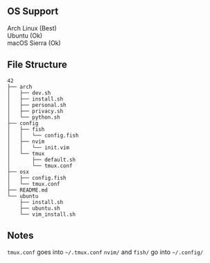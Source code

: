 ## OS Support
Arch Linux (Best)  
Ubuntu (Ok)  
macOS Sierra (Ok)  

## File Structure
```
42
├── arch
│   ├── dev.sh
│   ├── install.sh
│   ├── personal.sh
│   ├── privacy.sh
│   └── python.sh
├── config
│   ├── fish
│   │   └── config.fish
│   ├── nvim
│   │   └── init.vim
│   └── tmux
│       ├── default.sh
│       └── tmux.conf
├── osx
│   ├── config.fish
│   └── tmux.conf
├── README.md
└── ubuntu
    ├── install.sh
    ├── ubuntu.sh
    └── vim_install.sh
```

## Notes
`tmux.conf` goes into `~/.tmux.conf`
`nvim/` and `fish/` go into `~/.config/`
